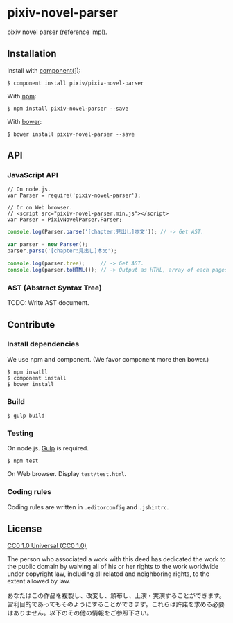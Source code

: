 # pixiv-novel-parser

  pixiv novel parser (reference impl).

## Installation

  Install with [component(1)](http://component.io):

    $ component install pixiv/pixiv-novel-parser

  With [npm](https://www.npmjs.org):

    $ npm install pixiv-novel-parser --save

  With [bower](http://bower.io):

    $ bower install pixiv-novel-parser --save

## API

### JavaScript API

```
// On node.js.
var Parser = require('pixiv-novel-parser');

// Or on Web browser.
// <script src="pixiv-novel-parser.min.js"></script>
var Parser = PixivNovelParser.Parser;
```

```javascript
console.log(Parser.parse('[chapter:見出し]本文')); // -> Get AST.
```

```javascript
var parser = new Parser();
parser.parse('[chapter:見出し]本文');

console.log(parser.tree);     // -> Get AST.
console.log(parser.toHTML()); // -> Output as HTML, array of each pages.
```

### AST (Abstract Syntax Tree)

  TODO: Write AST document.

## Contribute

### Install dependencies

  We use npm and component. (We favor component more then bower.)

```
$ npm insatll
$ component install
$ bower install
```

### Build

    $ gulp build

### Testing

  On node.js. [Gulp](http://gulpjs.com) is required.

    $ npm test

  On Web browser. Display `test/test.html`.

### Coding rules

  Coding rules are written in `.editorconfig` and `.jshintrc`.

## License

[CC0 1.0 Universal (CC0 1.0)](https://creativecommons.org/publicdomain/zero/1.0/deed.ja)

The person who associated a work with this deed has dedicated the work to the public domain by waiving all of his or her rights to the work worldwide under copyright law, including all related and neighboring rights, to the extent allowed by law.

あなたはこの作品を複製し、改変し、頒布し、上演・実演することができます。営利目的であってもそのようにすることができます。これらは許諾を求める必要はありません。以下のその他の情報をご参照下さい。
